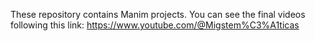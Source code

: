 These repository contains Manim projects.
You can see the final videos following this link: https://www.youtube.com/@Migstem%C3%A1ticas
